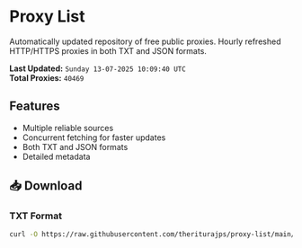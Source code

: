 # Proxy List

Automatically updated repository of free public proxies. Hourly refreshed HTTP/HTTPS proxies in both TXT and JSON formats.

**Last Updated:** `Sunday 13-07-2025 10:09:40 UTC`  
**Total Proxies:** `40469`

## Features
- Multiple reliable sources
- Concurrent fetching for faster updates
- Both TXT and JSON formats
- Detailed metadata

## 📥 Download

### TXT Format
```bash
curl -O https://raw.githubusercontent.com/theriturajps/proxy-list/main/proxies.txt